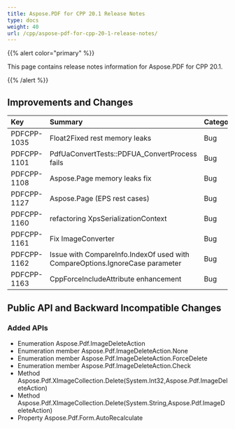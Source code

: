 ```yaml
---
title: Aspose.PDF for CPP 20.1 Release Notes
type: docs
weight: 40
url: /cpp/aspose-pdf-for-cpp-20-1-release-notes/
---
```


{{% alert color="primary" %}} 

This page contains release notes information for Aspose.PDF for CPP 20.1.

{{% /alert %}} 
## **Improvements and Changes**

|**Key**|**Summary**|**Category**|
| :- | :- | :- |
|PDFCPP-1035|Float2Fixed rest memory leaks|Bug|
|PDFCPP-1101|PdfUaConvertTests::PDFUA_ConvertProcess fails|Bug|
|PDFCPP-1108|Aspose.Page memory leaks fix|Bug|
|PDFCPP-1127|Aspose.Page (EPS rest cases)|Bug|
|PDFCPP-1160|refactoring XpsSerializationContext|Bug|
|PDFCPP-1161|Fix ImageConverter|Bug|
|PDFCPP-1162|Issue with CompareInfo.IndexOf used with CompareOptions.IgnoreCase parameter|Bug|
|PDFCPP-1163|CppForceIncludeAttribute enhancement|Bug|
## **Public API and Backward Incompatible Changes**
### **Added APIs**
- Enumeration Aspose.Pdf.ImageDeleteAction
- Enumeration member Aspose.Pdf.ImageDeleteAction.None
- Enumeration member Aspose.Pdf.ImageDeleteAction.ForceDelete
- Enumeration member Aspose.Pdf.ImageDeleteAction.Check
- Method Aspose.Pdf.XImageCollection.Delete(System.Int32,Aspose.Pdf.ImageDeleteAction)
- Method Aspose.Pdf.XImageCollection.Delete(System.String,Aspose.Pdf.ImageDeleteAction)
- Property Aspose.Pdf.Form.AutoRecalculate
